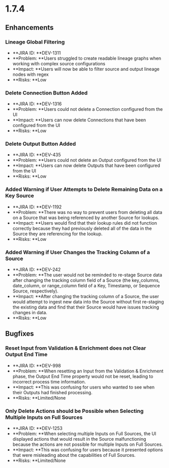# 1.7.4

## Enhancements

### Lineage Global Filtering

* **JIRA ID: **DEV-1311
* **Problem: **Users struggled to create readable lineage graphs when working with complex source configurations
* **Impact: **Users will now be able to filter source and output lineage nodes with regex
* **Risks: **Low

### Delete Connection Button Added

* **JIRA ID: **DEV-1316
* **Problem: **Users could not delete a Connection configured from the UI
* **Impact: **Users can now delete Connections that have been configured from the UI
* **Risks: **Low

### Delete Output Button Added

* **JIRA ID: **DEV-435
* **Problem: **Users could not delete an Output configured from the UI
* **Impact: **Users can now delete Outputs that have been configured from the UI
* **Risks: **Low

### Added Warning if User Attempts to Delete Remaining Data on a Key Source

* **JIRA ID: **DEV-1192
* **Problem: **There was no way to prevent users from deleting all data on a Source that was being referenced by another Source for lookups.
* **Impact: **Users would find that their lookup rules did not function correctly because they had previously deleted all of the data in the Source they are referencing for the lookup.
* **Risks: **Low

### &#x20;Added Warning if User Changes the Tracking Column of a Source

* **JIRA ID: **DEV-242
* **Problem: **The user would not be reminded to re-stage Source data after changing the tracking column field of a Source (the key\_columns, date\_column, or range\_column field of a Key, Timestamp, or Sequence Source, respectively).
* **Impact: **After changing the tracking column of a Source, the user would attempt to ingest new data into the Source without first re-staging the existing data and find that their Source would have issues tracking changes in data.&#x20;
* **Risks: **Low&#x20;

## Bugfixes

### Reset Input from Validation & Enrichment does not Clear Output End Time

* **JIRA ID: **DEV-998
* **Problem: **When resetting an Input from the Validation & Enrichment phase, the Output End Time property would not be reset, leading to incorrect process time information.
* **Impact: **This was confusing for users who wanted to see when their Outputs had finished processing.
* **Risks: **Limited/None&#x20;

### Only Delete Actions should be Possible when Selecting Multiple Inputs on Full Sources

* **JIRA ID: **DEV-1253
* **Problem: **When selecting multiple Inputs on Full Sources, the UI displayed actions that would result in the Source malfunctioning because the actions are not possible for multiple Inputs on Full Sources.
* **Impact: **This was confusing for users because it presented options that were misleading about the capabilities of Full Sources.&#x20;
* **Risks: **Limited/None&#x20;

